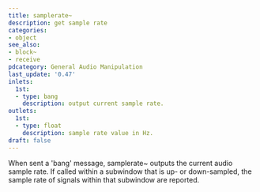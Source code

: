 ```yaml
---
title: samplerate~
description: get sample rate
categories:
- object
see_also:
- block~
- receive
pdcategory: General Audio Manipulation
last_update: '0.47'
inlets:
  1st:
  - type: bang
    description: output current sample rate.
outlets:
  1st:
  - type: float
    description: sample rate value in Hz.
draft: false
---
```

When sent a 'bang' message, samplerate~ outputs the current audio sample rate. If called within a subwindow that is up- or down-sampled, the sample rate of signals within that subwindow are reported.

